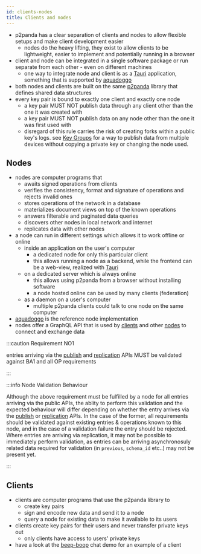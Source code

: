 ```yaml
---
id: clients-nodes
title: Clients and nodes
---
```


- p2panda has a clear separation of clients and nodes to allow flexible setups and make client development easier
  - nodes do the heavy lifting, they exist to allow clients to be lightweight, easier to implement and potentially running in a browser
- client and node can be integrated in a single software package or run separate from each other - even on different machines
  - one way to integrate node and client is as a [Tauri][tauri] application, something that is supported by [aquadoggo][aquadoggo]
- both nodes and clients are built on the same [p2panda][p2panda] library that defines shared data structures
- every key pair is bound to exactly one client and exactly one node
  - a key pair MUST NOT publish data through any client other than the one it was created with
  - a key pair MUST NOT publish data on any node other than the one it was first used with
  - disregard of this rule carries the risk of creating forks within a public key's logs. see [Key Groups][key_groups] for a way to publish data from multiple devices without copying a private key or changing the node used.

## Nodes

- nodes are computer programs that
  - awaits signed operations from clients
  - verifies the consistency, format and signature of operations and rejects invalid ones
  - stores operations of the network in a database
  - materializes document views on top of the known operations
  - answers filterable and paginated data queries
  - discovers other nodes in local network and internet
  - replicates data with other nodes
- a node can run in different settings which allows it to work offline or online
  - inside an application on the user's computer
    - a dedicated node for only this particular client
    - this allows running a node as a backend, while the frontend can be a web-view, realized with [Tauri][tauri]
  - on a dedicated server which is always online
    - this allows using p2panda from a browser without installing software
    - a node hosted online can be used by many clients (federation)
  - as a daemon on a user's computer
    - multiple p2panda clients could talk to one node on the same computer
- [aquadoggo][aquadoggo] is the reference node implementation
- nodes offer a GraphQL API that is used by [clients][queries] and other [nodes][replication] to connect and exchange data

:::caution Requirement NO1

entries arriving via the [publish][publishing] and [replication][replication] APIs MUST be validated against BA1 and all OP requirements

:::

:::info Node Validation Behaviour

Although the above requirement must be fulfilled by a node for all entries arriving via the public APIs, the ablity to perform this validation and the expected behaviour will differ depending on whether the entry arrives via the [publish][publishing] or [replication][replication] APIs. In the case of the former, all requirements should be validated against existing entries & operations known to this node, and in the case of a validation failure the entry should be rejected. Where entries are arriving via replication, it may not be possible to immediately perform validation, as entries can be arriving asynchronosuly related data required for validation (in `previous`, `schema_id` etc..) may not be present yet.

:::

## Clients

- clients are computer programs that use the p2panda library to
  - create key pairs
  - sign and encode new data and send it to a node
  - query a node for existing data to make it available to its users
- clients create key pairs for their users and never transfer private keys out
  - only clients have access to users' private keys
- have a look at the [beep-boop][beep_boop] chat demo for an example of a client

[aquadoggo]: https://github.com/p2panda/aquadoggo
[beep_boop]: https://github.com/p2panda/beep-boop
[key_groups]: /specification/core-concepts/permissions
[p2panda]: https://github.com/p2panda/p2panda
[queries]: /specification/APIs/queries
[replication]: /specification/APIs/replication
[publishing]: /specification/APIs/publishing
[tauri]: https://tauri.studio/
